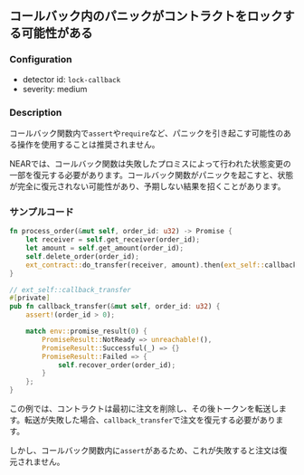 
## コールバック内のパニックがコントラクトをロックする可能性がある

### Configuration

* detector id: `lock-callback`
* severity: medium

### Description

コールバック関数内で`assert`や`require`など、パニックを引き起こす可能性のある操作を使用することは推奨されません。

NEARでは、コールバック関数は失敗したプロミスによって行われた状態変更の一部を復元する必要があります。コールバック関数がパニックを起こすと、状態が完全に復元されない可能性があり、予期しない結果を招くことがあります。

### サンプルコード

```rust
fn process_order(&mut self, order_id: u32) -> Promise {
    let receiver = self.get_receiver(order_id);
    let amount = self.get_amount(order_id);
    self.delete_order(order_id);
    ext_contract::do_transfer(receiver, amount).then(ext_self::callback_transfer(order_id))
}

// ext_self::callback_transfer
#[private]
pub fn callback_transfer(&mut self, order_id: u32) {
    assert!(order_id > 0);

    match env::promise_result(0) {
        PromiseResult::NotReady => unreachable!(),
        PromiseResult::Successful(_) => {}
        PromiseResult::Failed => {
            self.recover_order(order_id);
        }
    };
}
```

この例では、コントラクトは最初に注文を削除し、その後トークンを転送します。転送が失敗した場合、`callback_transfer`で注文を復元する必要があります。

しかし、コールバック関数内に`assert`があるため、これが失敗すると注文は復元されません。

